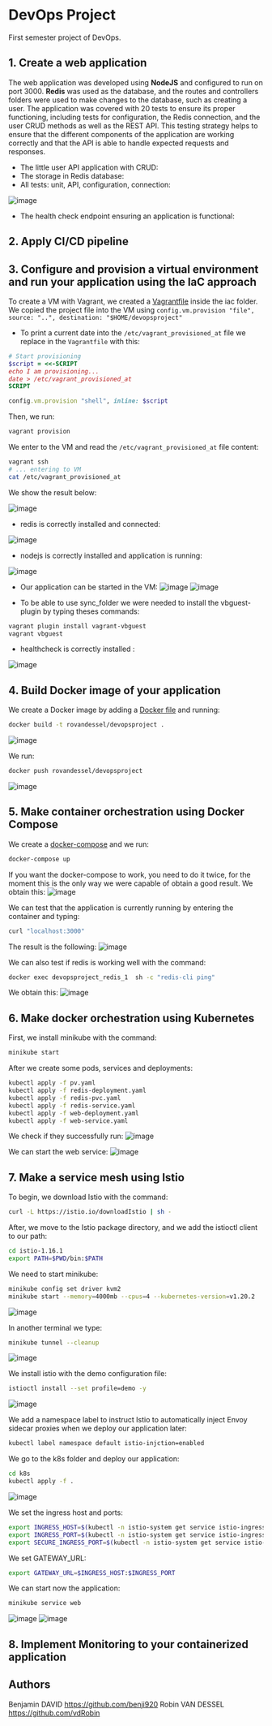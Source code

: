 # DevOps Project

First semester project of DevOps.

## 1. Create a web application
The web application was developed using **NodeJS** and configured to run on port 3000. **Redis** was used as the database, and the routes and controllers folders were used to make changes to the database, such as creating a user. The application was covered with 20 tests to ensure its proper functioning, including tests for configuration, the Redis connection, and the user CRUD methods as well as the REST API. This testing strategy helps to ensure that the different components of the application are working correctly and that the API is able to handle expected requests and responses.
- The little user API application with CRUD:
- The storage in Redis database:
- All tests: unit, API, configuration, connection:

![image](images/npmtest.png)

- The health check endpoint ensuring an application is functional:

## 2. Apply CI/CD pipeline

## 3. Configure and provision a virtual environment and run your application using the IaC approach

To create a VM with Vagrant, we created a [Vagrantfile](./iac/Vagrantfile) inside the iac folder. 
We copied the project file into the VM using `config.vm.provision "file", source: "..", destination: "$HOME/devopsproject"` 

* To print a current date into the `/etc/vagrant_provisioned_at` file we replace in the `Vagrantfile` with this:

```ruby
# Start provisioning
$script = <<-SCRIPT
echo I am provisioning...
date > /etc/vagrant_provisioned_at
SCRIPT

config.vm.provision "shell", inline: $script
```

Then, we run:

```bash
vagrant provision
```

We enter to the VM and read the `/etc/vagrant_provisioned_at` file content:

```bash
vagrant ssh
# ... entering to VM
cat /etc/vagrant_provisioned_at
```
We show the result below:

![image](https://user-images.githubusercontent.com/57796628/203652239-2057ee26-7bdb-4aaf-88c8-2fb773a3dda9.png)

* redis is correctly installed and connected:

![image](https://user-images.githubusercontent.com/57796628/203652686-58eb14c1-c86b-46b6-9f95-eebb42c6a3df.png)

* nodejs is correctly installed and application is running:

![image](https://user-images.githubusercontent.com/57796628/203658341-b05152ff-cc65-4029-8843-d6beaa59b87c.png)

* Our application can be started in the VM:
![image](https://user-images.githubusercontent.com/53627391/207389597-dde98ebb-37ec-413b-bfa1-a47aa3f26cfb.png)
![image](https://user-images.githubusercontent.com/53627391/207389688-5463abae-8162-47e2-975e-cbcac8948a4a.png)

* To be able to use sync_folder we were needed to install the vbguest-plugin by typing theses commands:
```bash
vagrant plugin install vagrant-vbguest
vagrant vbguest
```

* healthcheck is correctly installed :

![image](https://user-images.githubusercontent.com/57796628/203654346-c97824a5-8770-4f75-b172-eb4e6f226775.png)

## 4. Build Docker image of your application

We create a Docker image by adding a [Docker file](./Dockerfile) and running:
```bash
docker build -t rovandessel/devopsproject .
```

![image](https://user-images.githubusercontent.com/57796628/204084866-7e5a6042-d7bc-49cc-ab0a-31b6029c3520.png)

We run:
```bash
docker push rovandessel/devopsproject
```

![image](https://user-images.githubusercontent.com/57796628/204085128-1289cf5c-ae06-4a21-8b29-d48a140e6091.png)

## 5. Make container orchestration using Docker Compose

We create a [docker-compose](./docker-compose.yml) and we run:
```bash
docker-compose up
```
If you want the docker-compose to work, you need to do it twice, for the moment this is the only way we were capable of obtain a good result.
We obtain this:
![image](https://user-images.githubusercontent.com/53627391/207567768-aeaed5fa-0960-490a-bd59-10c5ac7b6f55.png)

We can test that the application is currently running by entering the container and typing:
```bash
curl "localhost:3000"
```
The result is the following:
![image](https://user-images.githubusercontent.com/53627391/207567845-0612b4e2-ee38-4d68-816c-1a5aa67d2af5.png)

We can also test if redis is working well with the command:
```bash
docker exec devopsproject_redis_1  sh -c "redis-cli ping"
```
We obtain this:
![image](https://user-images.githubusercontent.com/53627391/207570151-e637f9ae-1cba-45c3-a0b8-b80dcfeb1b87.png)


## 6. Make docker orchestration using Kubernetes

First, we install minikube with the command:
```bash
minikube start
```
After we create some pods, services and deployments:
```bash
kubectl apply -f pv.yaml
kubectl apply -f redis-deployment.yaml
kubectl apply -f redis-pvc.yaml
kubectl apply -f redis-service.yaml
kubectl apply -f web-deployment.yaml
kubectl apply -f web-service.yaml
```
We check if they successfully run:
![image](https://user-images.githubusercontent.com/53627391/207895776-827c1538-9ea7-4d82-a5dd-9a574cd512c2.png)

We can start the web service:
![image](https://user-images.githubusercontent.com/53627391/207895545-a837f193-5c61-40a2-9e4f-920dfe346903.png)

## 7. Make a service mesh using Istio

To begin, we download Istio with the command:
```bash
curl -L https://istio.io/downloadIstio | sh -
```
After, we move to the Istio package directory, and we add the istioctl client to our path:
```bash
cd istio-1.16.1
export PATH=$PWD/bin:$PATH
```
We need to start minikube:
```bash
minikube config set driver kvm2
minikube start --memory=4000mb --cpus=4 --kubernetes-version=v1.20.2
```
![image](https://user-images.githubusercontent.com/53627391/209521709-f9f8c144-77ec-49f4-84d1-48dfe95bd5eb.png)

In another terminal we type:
```bash
minikube tunnel --cleanup
```
![image](https://user-images.githubusercontent.com/53627391/209521499-6971596d-4b31-4170-8039-62bc2b9afdcd.png)

We install istio with the demo configuration file:
```bash
istioctl install --set profile=demo -y
```
![image](https://user-images.githubusercontent.com/53627391/209522100-b6b24127-cbcb-4ff3-97f8-f171864bda9d.png)

We add a namespace label to instruct Istio to automatically inject Envoy sidecar proxies when we deploy our application later:
```bash
kubectl label namespace default istio-injction=enabled
```
We go to the k8s folder and deploy our application:
```bash
cd k8s
kubectl apply -f .
```
![image](https://user-images.githubusercontent.com/53627391/209521849-1bb16559-39eb-4566-aff7-a93800db6619.png)

We set the ingress host and ports:
```bash
export INGRESS_HOST=$(kubectl -n istio-system get service istio-ingressgateway -o jsonpath='{.status.loadBalancer.ingress[0].ip}')
export INGRESS_PORT=$(kubectl -n istio-system get service istio-ingressgateway -o jsonpath='{.spec.ports[?(@.name=="http2")].port}')
export SECURE_INGRESS_PORT=$(kubectl -n istio-system get service istio-ingressgateway -o jsonpath='{.spec.ports[?(@.name=="https")].port}')
```

We set GATEWAY_URL:
```bash
export GATEWAY_URL=$INGRESS_HOST:$INGRESS_PORT
```

We can start now the application:
```bash
minikube service web
```
![image](https://user-images.githubusercontent.com/53627391/209522416-3178128a-51cf-472b-b832-d47ca0876ba2.png)
![image](https://user-images.githubusercontent.com/53627391/209580462-650d2e5c-66eb-438b-9346-75b0be2512bf.png)

## 8. Implement Monitoring to your containerized application


## Authors

Benjamin DAVID <https://github.com/benji920>
Robin VAN DESSEL <https://github.com/vdRobin>
